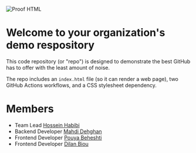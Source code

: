 ![Proof HTML](https://github.com/papasi-team/demo-repository/actions/workflows/proof-html.yml/badge.svg)

# Welcome to your organization's demo respository
This code repository (or "repo") is designed to demonstrate the best GitHub has to offer with the least amount of noise.

The repo includes an `index.html` file (so it can render a web page), two GitHub Actions workflows, and a CSS stylesheet dependency.

# Members
- Team Lead [Hossein Habibi](https://github.com/hosseinhabibi2004)
- Backend Developer [Mahdi Dehghan](https://github.com/mahdidehghandev)
- Frontend Developer [Pouya Beheshti](https://github.com/Pouyaa-Dev)
- Frontend Developer [Dilan Biou](https://github.com/Dilan-Biou)
